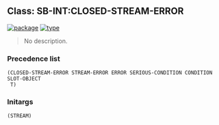 ## Class: SB-INT:CLOSED-STREAM-ERROR
[![package](https://img.shields.io/badge/Package-SB--INT-5f9ea0.svg?style=social&colorA=999999)](../) [![type](https://img.shields.io/badge/Type-Class-5f9ea0.svg?style=social&colorA=999999)](../#class) 

> No description.

### Precedence list
```
(CLOSED-STREAM-ERROR STREAM-ERROR ERROR SERIOUS-CONDITION CONDITION SLOT-OBJECT
 T)
```
### Initargs
```
(STREAM)
```
